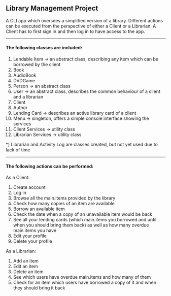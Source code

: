 ## Library Management Project

A CLI app which oversees a simplified version of a library. Different actions can be executed from the perspective of either a Client or a Librarian. 
A Client has to first sign in and then log in to have access to the app.

---
#### The following classes are included:
1) Lendable Item -> an abstract class, describing any item which can be borrowed by the client
2) Book
3) AudioBook
4) DVDGame
5) Person -> an abstract class
6) User -> an abstract class, describes the common behaviour of a client and a librarian
7) Client
8) Author
9) Lending Card -> describes an active library card of a client
10) Menu -> singleton, offers a simple console interface showing the services
11) Client Services -> utility class
12) Librarian Services -> utility class
    
*) Librarian and Activity Log are classes created, but not yet used due to lack of time

---    
#### The following actions can be performed:

As a Client:
1) Create account
2) Log in
3) Browse all the main.items provided by the library
4) Check how many copies of an item are available
5) Borrow an available item
6) Check the date when a copy of an unavailable item would be back
7) See all your lending cards (which main.items you borrowed and until when you should bring them back) as well as how many overdue main.items you have
8) Edit your profile
9) Delete your profile

As a Librarian:
1) Add an item
2) Edit an item
3) Delete an item
4) See which users have overdue main.items and how many of them
5) Check for an item which users have borrowed a copy of it and when they should bring it back
